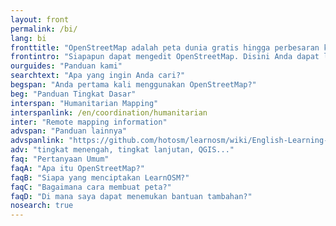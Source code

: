 ```yaml
---
layout: front
permalink: /bi/
lang: bi
fronttitle: "OpenStreetMap adalah peta dunia gratis hingga perbesaran ke tingkat jalan, dibuat oleh sebuah komunitas pembuat peta."
frontintro: "Siapapun dapat mengedit OpenStreetMap. Disini Anda dapat lihat bahwa LearnOSM menyediakan panduan yang mudah dimengerti, panduan langkah demi langkah sehinga Anda dapat memulai berkontribusi kepada OpenStreetMap dan menggunakan OpenStreetMap serta data yang ada di dalamnya. Jika Anda berminat untuk melakukan pelatihan OpenStreetMap, silakan menuju LearnOSM bagi pelatih."
ourguides: "Panduan kami"
searchtext: "Apa yang ingin Anda cari?"
begspan: "Anda pertama kali menggunakan OpenStreetMap?"
beg: "Panduan Tingkat Dasar"
interspan: "Humanitarian Mapping"
interspanlink: /en/coordination/humanitarian
inter: "Remote mapping information"
advspan: "Panduan lainnya"
advspanlink: "https://github.com/hotosm/learnosm/wiki/English-Learning-Guides"
adv: "tingkat menengah, tingkat lanjutan, QGIS..."
faq: "Pertanyaan Umum"
faqA: "Apa itu OpenStreetMap?"
faqB: "Siapa yang menciptakan LearnOSM?"
faqC: "Bagaimana cara membuat peta?"
faqD: "Di mana saya dapat menemukan bantuan tambahan?"
nosearch: true
---
```


